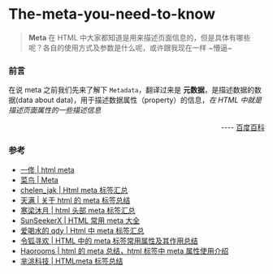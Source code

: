 # The-meta-you-need-to-know

> **Meta** 在 HTML 中大家都知道是用来描述页面信息的，但是具体有哪些呢？各自的使用方式及参数是什么呢，或许跟我现在一样 ~懵逼~

### 前言

在说 meta 之前我们先来了解下 `Metadata`，翻译过来是 **元数据**，是描述数据的数据(data about data)，用于描述数据属性（property）的信息，_在 HTML 中就是描述页面属性的一些描述信息_

<div align="right">
---- <a href="https://baike.baidu.com/item/%E5%85%83%E6%95%B0%E6%8D%AE/1946090" target="_blank">百度百科</a>
</div>

### 参考

- [一俢 | html meta](https://www.jianshu.com/p/6549bec5d0e1)
- [菜鸟 | Meta](https://www.runoob.com/tags/tag-meta.html)
- [chelen_jak | Html meta 标签汇总](https://blog.csdn.net/chelen_jak/article/details/19332857)
- [天满 | 关于 html 的 meta 标签总结](https://www.cnblogs.com/xiaoxiao666/p/6524489.html)
- [寒梁沐月 | html 头部 meta 标签汇总](https://www.jianshu.com/p/8d28e5130ab2)
- [SunSeekerX | HTML 常用 meta 大全](https://www.jb51.net/web/708299.html)
- [爱喝水的 qdy | Html 中 meta 标签汇总](https://blog.csdn.net/qq_32617703/article/details/103597964)
- [令狐寻欢 | HTML 中的 meta 标签常用属性及其作用总结](https://segmentfault.com/a/1190000010342600)
- [Haorooms | html 的 meta 总结，html 标签中 meta 属性使用介绍](https://www.haorooms.com/post/html_meta_ds)
- [芈洮科技 | HTMLmeta 标签总结](http://www.4006709770.com/dongtai/wzjs/46.html)
